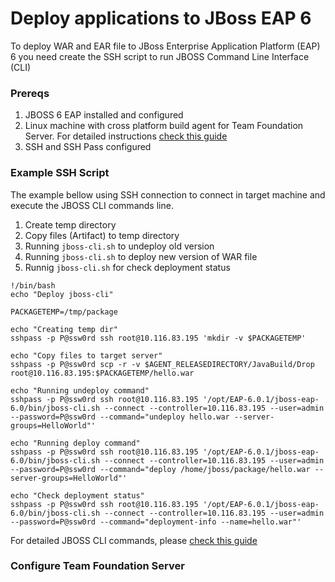 # Deploy applications to JBoss EAP 6

To deploy WAR and EAR file to JBoss Enterprise Application Platform (EAP) 6 you need create the SSH script to run JBOSS Command Line Interface (CLI)

### Prereqs
  1. JBOSS 6 EAP installed and configured
  2. Linux machine with cross platform build agent for Team Foundation Server. For detailed instructions [check this guide](https://github.com/Microsoft/vsts-agent/blob/master/docs/start/envubuntu.md)
  2. SSH and SSH Pass configured

### Example SSH Script
The example bellow using SSH connection to connect in target machine and execute the JBOSS CLI commands line.

  1. Create temp directory
  2. Copy files (Artifact) to temp directory
  3. Running `jboss-cli.sh` to undeploy old version
  4. Running `jboss-cli.sh` to deploy new version of WAR file
  5. Runnig `jboss-cli.sh` for check deployment status

```
!/bin/bash
echo "Deploy jboss-cli"

PACKAGETEMP=/tmp/package

echo "Creating temp dir"
sshpass -p P@ssw0rd ssh root@10.116.83.195 'mkdir -v $PACKAGETEMP'

echo "Copy files to target server"
sshpass -p P@ssw0rd scp -r -v $AGENT_RELEASEDIRECTORY/JavaBuild/Drop root@10.116.83.195:$PACKAGETEMP/hello.war

echo "Running undeploy command"
sshpass -p P@ssw0rd ssh root@10.116.83.195 '/opt/EAP-6.0.1/jboss-eap-6.0/bin/jboss-cli.sh --connect --controller=10.116.83.195 --user=admin --password=P@ssw0rd --command="undeploy hello.war --server-groups=HelloWorld"'

echo "Running deploy command"
sshpass -p P@ssw0rd ssh root@10.116.83.195 '/opt/EAP-6.0.1/jboss-eap-6.0/bin/jboss-cli.sh --connect --controller=10.116.83.195 --user=admin --password=P@ssw0rd --command="deploy /home/jboss/package/hello.war --server-groups=HelloWorld"'

echo "Check deployment status"
sshpass -p P@ssw0rd ssh root@10.116.83.195 '/opt/EAP-6.0.1/jboss-eap-6.0/bin/jboss-cli.sh --connect --controller=10.116.83.195 --user=admin --password=P@ssw0rd --command="deployment-info --name=hello.war"'
```

For detailed JBOSS CLI commands, please [check this guide](https://access.redhat.com/documentation/en-US/JBoss_Enterprise_Application_Platform/6.1/html/Administration_and_Configuration_Guide/sect-The_Management_CLI.html#About_the_Management_Command_Line_Interface_CLI)

### Configure Team Foundation Server

